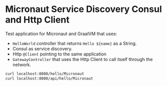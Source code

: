 # Micronaut Service Discovery Consul and Http Client #

Test application for Micronaut and GraalVM that uses:

- `HelloWorld` controller that returns `Hello ${name}` as a String.
- Consul as service discovery.
- Http `@Client` pointing to the same application
- `GatewayController` that uses the Http Client to call itself through the network.

```bash
curl localhost:8080/hello/Micronaut
curl localhost:8080/api/hello/Micronaut
```
